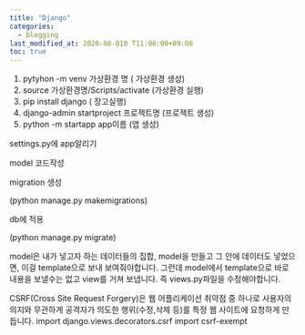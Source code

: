 ```yaml
---
title: "Django"
categories: 
  - blogging
last_modified_at: 2020-08-010 T11:00:00+09:00
toc: true
---
```


1. pytyhon -m venv 가상환경 명 ( 가상환경 생성)
2. source 가상환경명/Scripts/activate (가상환경 실행)
3. pip install django ( 장고실행)
4. django-admin startproject 프로젝트명 (프로젝트 생성)
5. python -m startapp app이름 (앱 생성)

settings.py에 app알리기

model 코드작성

migration 생성

(python manage.py makemigrations)

db에 적용

(python manage.py migrate)


model은 내가 넣고자 하는 데이터들의 집합,
model을 만들고 그 안에 데이터도 넣었으면, 이걸 template으로 보내 보여줘야합니다.
그런데 model에서 template으로 바로 내용을 보낼수는 없고 view를 거쳐 보냅니다.
즉 views.py파일을 수정해야합니다.

CSRF(Cross Site Request Forgery)은 웹 어플리케이션 취약점 중 하나로 사용자의 의지와 무관하게
공격자가 의도한 행위(수정,삭제 등)를 특정 웹 사이트에 요청하게 만듭니다.
import django.views.decorators.csrf import csrf-exempt 
